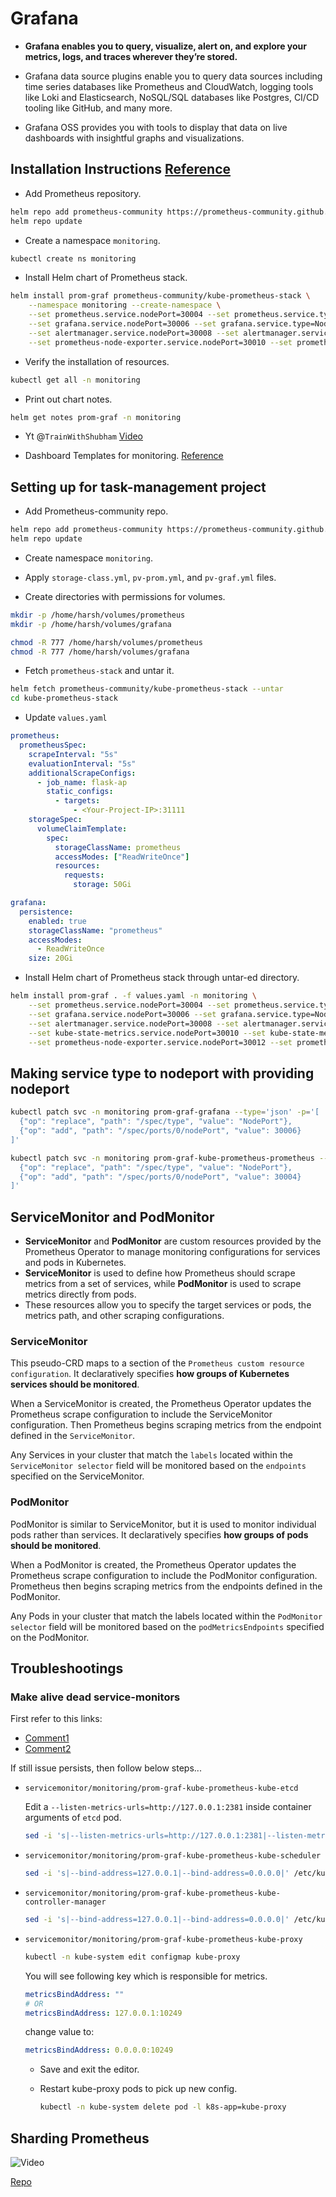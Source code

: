 # Grafana

* **Grafana enables you to query, visualize, alert on, and explore your metrics, logs, and traces wherever they’re stored.**

* Grafana data source plugins enable you to query data sources including time series databases like Prometheus and CloudWatch, logging tools like Loki and Elasticsearch, NoSQL/SQL databases like Postgres, CI/CD tooling like GitHub, and many more.
* Grafana OSS provides you with tools to display that data on live dashboards with insightful graphs and visualizations.

## Installation Instructions [Reference](https://github.com/prometheus-community/helm-charts/tree/main/charts/kube-prometheus-stack)

* Add Prometheus repository.

```bash
helm repo add prometheus-community https://prometheus-community.github.io/helm-charts
helm repo update
```

* Create a namespace `monitoring`.

```bash
kubectl create ns monitoring
```

* Install Helm chart of Prometheus stack.

```bash
helm install prom-graf prometheus-community/kube-prometheus-stack \
    --namespace monitoring --create-namespace \
    --set prometheus.service.nodePort=30004 --set prometheus.service.type=NodePort \
    --set grafana.service.nodePort=30006 --set grafana.service.type=NodePort \
    --set alertmanager.service.nodePort=30008 --set alertmanager.service.type=NodePort \
    --set prometheus-node-exporter.service.nodePort=30010 --set prometheus-node-exporter.service.type=NodePort
```

* Verify the installation of resources.

```bash
kubectl get all -n monitoring
```

* Print out chart notes.

```bash
helm get notes prom-graf -n monitoring
```

* Yt @`TrainWithShubham` [Video](https://www.youtube.com/watch?v=DXZUunEeHqM)

* Dashboard Templates for monitoring. [Reference](https://grafana.com/grafana/dashboards/)

## Setting up for task-management project

* Add Prometheus-community repo.

```bash
helm repo add prometheus-community https://prometheus-community.github.io/helm-charts
helm repo update
```

* Create namespace `monitoring`.

* Apply `storage-class.yml`, `pv-prom.yml`, and `pv-graf.yml` files.

* Create directories with permissions for volumes.

```bash
mkdir -p /home/harsh/volumes/prometheus
mkdir -p /home/harsh/volumes/grafana

chmod -R 777 /home/harsh/volumes/prometheus
chmod -R 777 /home/harsh/volumes/grafana
```

* Fetch `prometheus-stack` and untar it.

```bash
helm fetch prometheus-community/kube-prometheus-stack --untar
cd kube-prometheus-stack
```

* Update `values.yaml`

```yaml
prometheus:
  prometheusSpec:
    scrapeInterval: "5s"
    evaluationInterval: "5s"
    additionalScrapeConfigs:
      - job_name: flask-ap
        static_configs:
          - targets:
              - <Your-Project-IP>:31111
    storageSpec:
      volumeClaimTemplate:
        spec:
          storageClassName: prometheus
          accessModes: ["ReadWriteOnce"]
          resources:
            requests:
              storage: 50Gi

grafana:
  persistence:
    enabled: true
    storageClassName: "prometheus"
    accessModes:
      - ReadWriteOnce
    size: 20Gi
```

* Install Helm chart of Prometheus stack through untar-ed directory.

```bash
helm install prom-graf . -f values.yaml -n monitoring \
    --set prometheus.service.nodePort=30004 --set prometheus.service.type=NodePort \
    --set grafana.service.nodePort=30006 --set grafana.service.type=NodePort \
    --set alertmanager.service.nodePort=30008 --set alertmanager.service.type=NodePort \
    --set kube-state-metrics.service.nodePort=30010 --set kube-state-metrics.service.type=NodePort \
    --set prometheus-node-exporter.service.nodePort=30012 --set prometheus-node-exporter.service.type=NodePort
```

## Making service type to nodeport with providing nodeport

```bash
kubectl patch svc -n monitoring prom-graf-grafana --type='json' -p='[
  {"op": "replace", "path": "/spec/type", "value": "NodePort"},
  {"op": "add", "path": "/spec/ports/0/nodePort", "value": 30006}
]'
```

```bash
kubectl patch svc -n monitoring prom-graf-kube-prometheus-prometheus --type='json' -p='[
  {"op": "replace", "path": "/spec/type", "value": "NodePort"},
  {"op": "add", "path": "/spec/ports/0/nodePort", "value": 30004}
]'
```

## ServiceMonitor and PodMonitor

* **ServiceMonitor** and **PodMonitor** are custom resources provided by the Prometheus Operator to manage monitoring configurations for services and pods in Kubernetes.
* **ServiceMonitor** is used to define how Prometheus should scrape metrics from a set of services, while **PodMonitor** is used to scrape metrics directly from pods.
* These resources allow you to specify the target services or pods, the metrics path, and other scraping configurations.

### ServiceMonitor

This pseudo-CRD maps to a section of the `Prometheus custom resource configuration`. It declaratively specifies **how groups of Kubernetes services should be monitored**.

When a ServiceMonitor is created, the Prometheus Operator updates the Prometheus scrape configuration to include the ServiceMonitor configuration. Then Prometheus begins scraping metrics from the endpoint defined in the `ServiceMonitor`.

Any Services in your cluster that match the `labels` located within the `ServiceMonitor selector` field will be monitored based on the `endpoints` specified on the ServiceMonitor.

### PodMonitor

PodMonitor is similar to ServiceMonitor, but it is used to monitor individual pods rather than services. It declaratively specifies **how groups of pods should be monitored**.

When a PodMonitor is created, the Prometheus Operator updates the Prometheus scrape configuration to include the PodMonitor configuration. Prometheus then begins scraping metrics from the endpoints defined in the PodMonitor.

Any Pods in your cluster that match the labels located within the `PodMonitor selector` field will be monitored based on the `podMetricsEndpoints` specified on the PodMonitor.

## Troubleshootings

### Make alive dead service-monitors

First refer to this links:

* [Comment1](https://github.com/prometheus-operator/kube-prometheus/issues/1392#issuecomment-2082325391)
* [Comment2](https://github.com/prometheus-operator/kube-prometheus/issues/1392#issuecomment-1411719953)

If still issue persists, then follow below steps...

* `servicemonitor/monitoring/prom-graf-kube-prometheus-kube-etcd`

    Edit a `--listen-metrics-urls=http://127.0.0.1:2381` inside container arguments of `etcd` pod.

    ```bash
    sed -i 's|--listen-metrics-urls=http://127.0.0.1:2381|--listen-metrics-urls=http://0.0.0.0:2381|' /etc/kubernetes/manifests/etcd.yaml
    ```

* `servicemonitor/monitoring/prom-graf-kube-prometheus-kube-scheduler`

    ```bash
    sed -i 's|--bind-address=127.0.0.1|--bind-address=0.0.0.0|' /etc/kubernetes/manifests/kube-scheduler.yaml
    ```

* `servicemonitor/monitoring/prom-graf-kube-prometheus-kube-controller-manager`

    ```bash
    sed -i 's|--bind-address=127.0.0.1|--bind-address=0.0.0.0|' /etc/kubernetes/manifests/kube-controller-manager.yaml
    ```

* `servicemonitor/monitoring/prom-graf-kube-prometheus-kube-proxy`

    ```bash
    kubectl -n kube-system edit configmap kube-proxy
    ```

    You will see following key which is responsible for metrics.

    ```yaml
    metricsBindAddress: ""
    # OR
    metricsBindAddress: 127.0.0.1:10249
    ```

    change value to:

    ```yaml
    metricsBindAddress: 0.0.0.0:10249
    ```

  * Save and exit the editor.

  * Restart kube-proxy pods to pick up new config.

    ```bash
    kubectl -n kube-system delete pod -l k8s-app=kube-proxy
    ```

## Sharding Prometheus

![Video](https://www.youtube.com/watch?v=kEesp1tMRvM)

[Repo](https://github.com/marcel-dempers/docker-development-youtube-series/tree/master/monitoring/prometheus)
